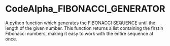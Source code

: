 # CodeAlpha_FIBONACCI_GENERATOR

A python function which generates the FIBONACCI SEQUENCE until the length of the given number.
This function returns a list containing the first n Fibonacci numbers, making it easy to work with the entire sequence at once.
